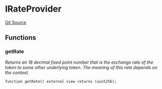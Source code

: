 # IRateProvider
[Git Source](https://github.com/Increment-Finance/peripheral-contracts/blob/fc86e744c6664e8852ac82787aa2f73b160e6a5d/contracts/interfaces/balancer/IWeightedPool.sol)


## Functions
### getRate

*Returns an 18 decimal fixed point number that is the exchange rate of the token to some other underlying
token. The meaning of this rate depends on the context.*


```solidity
function getRate() external view returns (uint256);
```

